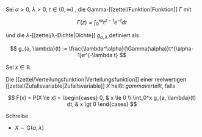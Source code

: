 Sei $\alpha \gt 0$, $\lambda \gt 0$, $t \in (0, \infty)$ , die Gamma-[[zettel/Funktion|Funktion]] $\Gamma$ mit

$$
	\Gamma(z) = \int_0^\infty t^{z-1}e^{-t} dt
$$

und die $\lambda$-[[zettel/λ-Dichte|Dichte]] $g_{a, \lambda}$ definiert als 

$$
	g_{a, \lambda}(t) := \frac{\lambda^\alpha}{\Gamma(\alpha)}t^{\alpha-1}e^{-\lambda t}
$$

Sei $x \in \mathbb{R}$.

Die [[zettel/Verteilungsfunktion|Verteilungsfunktion]] einer reelwertigen [[zettel/Zufallsvariable|Zufallsvariable]] $X$ heißt *gammaverteilt*, falls

$$
	F(x) = P(X \le x) = \begin{cases}
		0, & x \le 0 \\
		\int_0^x g_{a, \lambda}(t) dt, & x \gt 0
	\end{cases}
$$

Schreibe
- $X \sim \text{G}(\alpha, \lambda)$